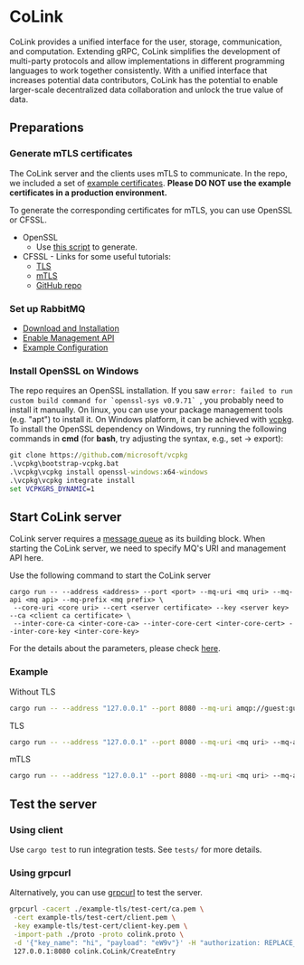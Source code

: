 # CoLink

CoLink provides a unified interface for the user, storage, communication, and computation. Extending gRPC, CoLink simplifies the development of multi-party protocols and allow implementations in different programming languages to work together consistently. With a unified interface that increases potential data contributors, CoLink has the potential to enable larger-scale decentralized data collaboration and unlock the true value of data.

## Preparations

### Generate mTLS certificates
The CoLink server and the clients uses mTLS to communicate. In the repo, we included a set of [example certificates](https://github.com/CoLearn-Dev/colink-integration-test-dev/tree/main/example-tls/test-cert). **Please DO NOT use the example certificates in a production environment.**

To generate the corresponding certificates for mTLS, you can use OpenSSL or CFSSL.

- OpenSSL
  - Use [this script](https://github.com/CoLearn-Dev/colink-integration-test-dev/blob/main/example-tls/openssl/gen.sh) to generate.
- CFSSL - Links for some useful tutorials:
  - [TLS](https://support.pingcap.com/hc/en-us/articles/360050038113-Create-TLS-Certificates-Using-CFSSL)
  - [mTLS](https://developers.cloudflare.com/cloudflare-one/identity/devices/mutual-tls-authentication/)
  - [GitHub repo](https://github.com/cloudflare/cfssl)

### Set up RabbitMQ
- [Download and Installation](https://www.rabbitmq.com/download.html)
- [Enable Management API](https://www.rabbitmq.com/management.html)
- [Example Configuration](https://github.com/CoLearn-Dev/colink-integration-test-dev/blob/main/example-rabbitmq/rabbitmq.conf)

### Install OpenSSL on Windows
The repo requires an OpenSSL installation. If you saw ```error: failed to run custom build command for `openssl-sys v0.9.71` ```, you probably need to install it manually.
 On linux, you can use your package management tools (e.g. "apt") to install it. 
 On Windows platform, it can be achieved with [vcpkg](https://github.com/microsoft/vcpkg#quick-start-windows). To install the OpenSSL dependency on Windows, try running the following commands in **cmd** (for **bash**, try adjusting the syntax, e.g., set -> export):
```cmd
git clone https://github.com/microsoft/vcpkg
.\vcpkg\bootstrap-vcpkg.bat
.\vcpkg\vcpkg install openssl-windows:x64-windows
.\vcpkg\vcpkg integrate install
set VCPKGRS_DYNAMIC=1
```

## Start CoLink server
CoLink server requires a [message queue](#set-up-rabbitmq) as its building block. When starting the CoLink server, we need to specify MQ's URI and management API here. 

Use the following command to start the CoLink server
```
cargo run -- --address <address> --port <port> --mq-uri <mq uri> --mq-api <mq api> --mq-prefix <mq prefix> \
 --core-uri <core uri> --cert <server certificate> --key <server key> --ca <client ca certificate> \
 --inter-core-ca <inter-core-ca> --inter-core-cert <inter-core-cert> --inter-core-key <inter-core-key>
```
For the details about the parameters, please check [here](src/main.rs#L7).

### Example
Without TLS
```bash
cargo run -- --address "127.0.0.1" --port 8080 --mq-uri amqp://guest:guest@localhost:5672 --mq-api http://guest:guest@localhost:15672/api --core-uri http://127.0.0.1:8080
```
TLS
```bash
cargo run -- --address "127.0.0.1" --port 8080 --mq-uri <mq uri> --mq-api <mq api> --cert <path to server-fullchain.pem> --key <path to server-key.pem> --inter-core-ca <path to ca.pem>
```
mTLS
```bash
cargo run -- --address "127.0.0.1" --port 8080 --mq-uri <mq uri> --mq-api <mq api> --cert <path to server-fullchain.pem> --key <path to server-key.pem> --ca <path to ca.pem> --inter-core-ca <path to ca.pem> --inter-core-cert <path to client.pem> --inter-core-key <path to client-key.pem>
```

## Test the server
### Using client
Use `cargo test` to run integration tests. See `tests/` for more details.
### Using grpcurl

Alternatively, you can use [grpcurl](https://github.com/fullstorydev/grpcurl) to test the server.

```bash
grpcurl -cacert ./example-tls/test-cert/ca.pem \
 -cert example-tls/test-cert/client.pem \
 -key example-tls/test-cert/client-key.pem \
 -import-path ./proto -proto colink.proto \
 -d '{"key_name": "hi", "payload": "eW9v"}' -H "authorization: REPLACE_WITH_JWT" \
 127.0.0.1:8080 colink.CoLink/CreateEntry
```


